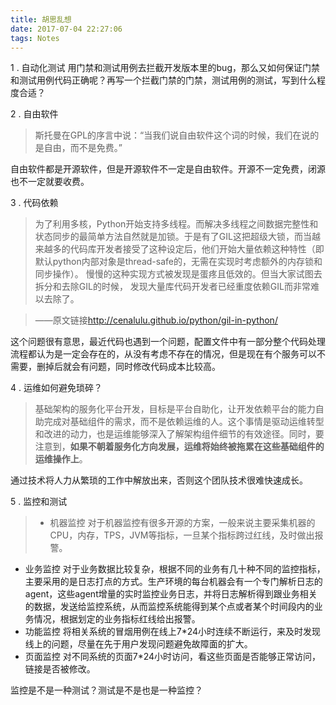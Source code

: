 ```yaml
---
title: 胡思乱想
date: 2017-07-04 22:27:06
tags: Notes
---
```


1 . 自动化测试
用门禁和测试用例去拦截开发版本里的bug，那么又如何保证门禁和测试用例代码正确呢？再写一个拦截门禁的门禁，测试用例的测试，写到什么程度合适？

2 . 自由软件
> 斯托曼在GPL的序言中说：“当我们说自由软件这个词的时候，我们在说的是自由，而不是免费。”

自由软件都是开源软件，但是开源软件不一定是自由软件。开源不一定免费，闭源也不一定就要收费。

3 . 代码依赖
> 为了利用多核，Python开始支持多线程。而解决多线程之间数据完整性和状态同步的最简单方法自然就是加锁。于是有了GIL这把超级大锁，而当越来越多的代码库开发者接受了这种设定后，他们开始大量依赖这种特性（即默认python内部对象是thread-safe的，无需在实现时考虑额外的内存锁和同步操作）。
慢慢的这种实现方式被发现是蛋疼且低效的。但当大家试图去拆分和去除GIL的时候， 发现大量库代码开发者已经重度依赖GIL而非常难以去除了。

> ——原文链接<http://cenalulu.github.io/python/gil-in-python/>

这个问题很有意思，最近代码也遇到一个问题，配置文件中有一部分整个代码处理流程都认为是一定会存在的，从没有考虑不存在的情况，但是现在有个服务可以不需要，删掉后就会有问题，同时修改代码成本比较高。

4 . 运维如何避免琐碎？
> 基础架构的服务化平台开发，目标是平台自助化，让开发依赖平台的能力自助完成对基础组件的需求，而不是依赖运维的人。这个事情是驱动运维转型和改进的动力，也是运维能够深入了解架构组件细节的有效途径。同时，要注意到，**如果不朝着服务化方向发展，运维将始终被拖累在这些基础组件的运维操作上**。

通过技术将人力从繁琐的工作中解放出来，否则这个团队技术很难快速成长。

5 . 监控和测试
> * 机器监控
对于机器监控有很多开源的方案，一般来说主要采集机器的CPU，内存，TPS，JVM等指标，一旦某个指标跨过红线，及时做出报警。
* 业务监控
对于业务数据比较复杂，根据不同的业务有几十种不同的监控指标，主要采用的是日志打点的方式。生产环境的每台机器会有一个专门解析日志的agent，这些agent增量的实时监控业务日志，并将日志解析得到跟业务相关的数据，发送给监控系统，从而监控系统能得到某个点或者某个时间段内的业务情况，根据划定的业务指标红线给出报警。
* 功能监控
将相关系统的冒烟用例在线上7*24小时连续不断运行，来及时发现线上的问题，尽量在先于用户发现问题避免故障面的扩大。
* 页面监控
对不同系统的页面7*24小时访问，看这些页面是否能够正常访问，链接是否被修改。

监控是不是一种测试？测试是不是也是一种监控？
